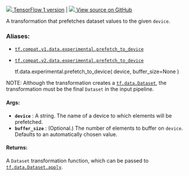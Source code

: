 [ ![](https://tensorflow.google.cn/images/tf_logo_32px.png) TensorFlow 1
version](/versions/r1.15/api_docs/python/tf/data/experimental/prefetch_to_device)
|  [ ![](https://tensorflow.google.cn/images/GitHub-Mark-32px.png) View source
on GitHub
](https://github.com/tensorflow/tensorflow/blob/r2.0/tensorflow/python/data/experimental/ops/prefetching_ops.py#L36-L56)  
  
  
A transformation that prefetches dataset values to the given `device`.

### Aliases:

  * [`tf.compat.v1.data.experimental.prefetch_to_device`](/api_docs/python/tf/data/experimental/prefetch_to_device)
  * [`tf.compat.v2.data.experimental.prefetch_to_device`](/api_docs/python/tf/data/experimental/prefetch_to_device)

    
    
    tf.data.experimental.prefetch_to_device(
        device,
        buffer_size=None
    )
    

NOTE: Although the transformation creates a
[`tf.data.Dataset`](https://tensorflow.google.cn/api_docs/python/tf/data/Dataset),
the transformation must be the final `Dataset` in the input pipeline.

#### Args:

  * **`device`** : A string. The name of a device to which elements will be prefetched.
  * **`buffer_size`** : (Optional.) The number of elements to buffer on `device`. Defaults to an automatically chosen value.

#### Returns:

A `Dataset` transformation function, which can be passed to
[`tf.data.Dataset.apply`](https://tensorflow.google.cn/api_docs/python/tf/data/Dataset#apply).

